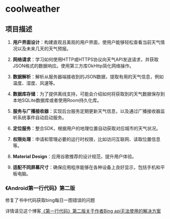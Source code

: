 # coolweather

## 项目描述

1. **用户界面设计**：构建直观且美观的用户界面，使用户能够轻松查看当前天气情况以及未来几天的天气预报。

2. **网络请求**：学习如何使用HTTP或HTTPS协议向天气API发送请求，并获取JSON格式的数据响应。使用第三方库OkHttp简化网络操作。

3. **数据解析**：解析从服务器端接收到的JSON数据，提取有用的天气信息，例如温度、湿度、风速等。

4. **数据库存储**：为了提供离线支持，可能会介绍如何将获取到的天气数据保存到本地SQLite数据库或者使用Room持久化库。

5. **服务与广播接收器**：实现后台服务定期更新天气信息，以及通过广播接收器监听系统事件自动启动服务。

6. **定位服务**：整合SDK，根据用户的地理位置自动获取对应城市的天气状况。

7. **权限处理**：申请和管理必要的运行时权限，比如访问互联网、读取位置信息等。

8. **Material Design**：应用谷歌推荐的设计规范，提升用户体验。

9. **适配不同屏幕尺寸**：确保应用程序能够在各种设备上良好显示，包括手机和平板电脑。

### 《Android第一行代码》第二版

修复了书中代码获取bing每日一图错误的问题

详情请见这个博客[《第一行代码》第二版关于作者Bing api无法使用的解决方案](https://blog.csdn.net/weixin_58284606/article/details/129977904?spm=1001.2014.3001.5501)
